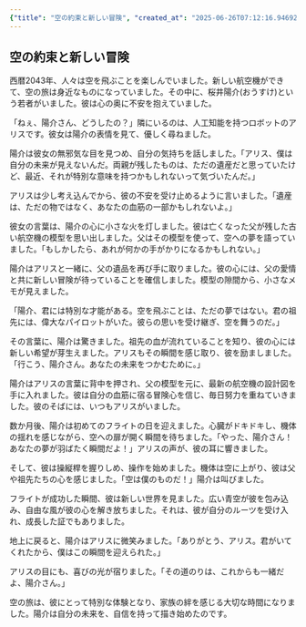 ```yaml
---
{"title": "空の約束と新しい冒険", "created_at": "2025-06-26T07:12:16.946924+09:00", "pattern_id": 2, "pattern_name": "隠れ継承者型", "year": 2043}
---
```


## 空の約束と新しい冒険

西暦2043年、人々は空を飛ぶことを楽しんでいました。新しい航空機ができて、空の旅は身近なものになっていました。その中に、桜井陽介(おうすけ)という若者がいました。彼は心の奥に不安を抱えていました。

「ねぇ、陽介さん、どうしたの？」隣にいるのは、人工知能を持つロボットのアリスです。彼女は陽介の表情を見て、優しく尋ねました。

陽介は彼女の無邪気な目を見つめ、自分の気持ちを話しました。「アリス、僕は自分の未来が見えないんだ。両親が残したものは、ただの遺産だと思っていたけど、最近、それが特別な意味を持つかもしれないって気づいたんだ。」

アリスは少し考え込んでから、彼の不安を受け止めるように言いました。「遺産は、ただの物ではなく、あなたの血筋の一部かもしれないよ。」

彼女の言葉は、陽介の心に小さな火を灯しました。彼は亡くなった父が残した古い航空機の模型を思い出しました。父はその模型を使って、空への夢を語っていました。「もしかしたら、あれが何かの手がかりになるかもしれない。」

陽介はアリスと一緒に、父の遺品を再び手に取りました。彼の心には、父の愛情と共に新しい冒険が待っていることを確信しました。模型の隙間から、小さなメモが見えました。

「陽介、君には特別な才能がある。空を飛ぶことは、ただの夢ではない。君の祖先には、偉大なパイロットがいた。彼らの思いを受け継ぎ、空を舞うのだ。」

その言葉に、陽介は驚きました。祖先の血が流れていることを知り、彼の心には新しい希望が芽生えました。アリスもその瞬間を感じ取り、彼を励ましました。「行こう、陽介さん。あなたの未来をつかむために。」

陽介はアリスの言葉に背中を押され、父の模型を元に、最新の航空機の設計図を手に入れました。彼は自分の血筋に宿る冒険心を信じ、毎日努力を重ねていきました。彼のそばには、いつもアリスがいました。

数か月後、陽介は初めてのフライトの日を迎えました。心臓がドキドキし、機体の揺れを感じながら、空への扉が開く瞬間を待ちました。「やった、陽介さん！あなたの夢が羽ばたく瞬間だよ！」アリスの声が、彼の耳に響きました。

そして、彼は操縦桿を握りしめ、操作を始めました。機体は空に上がり、彼は父や祖先たちの心を感じました。「空は僕のものだ！」陽介は叫びました。

フライトが成功した瞬間、彼は新しい世界を見ました。広い青空が彼を包み込み、自由な風が彼の心を解き放ちました。それは、彼が自分のルーツを受け入れ、成長した証でもありました。

地上に戻ると、陽介はアリスに微笑みました。「ありがとう、アリス。君がいてくれたから、僕はこの瞬間を迎えられた。」

アリスの目にも、喜びの光が宿りました。「その道のりは、これからも一緒だよ、陽介さん。」

空の旅は、彼にとって特別な体験となり、家族の絆を感じる大切な時間になりました。陽介は自分の未来を、自信を持って描き始めたのです。
